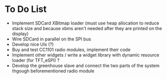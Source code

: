 # To Do List
- Implement SDCard XBitmap loader (must use heap allocation to reduce stack size and because xbms aren't needed after they are printed on the display)
- Wire SDCard in parallel on the SPI bus
- Develop nice UIs (?)
- Buy and test CC1101 radio modules, implement their code
- Implement other widgets / write a widget library with dynamic resource loader (for TFT_eSPI) ?
- Develop the greenhouse slave and connect the two parts of the system thgough beforementioned radio module